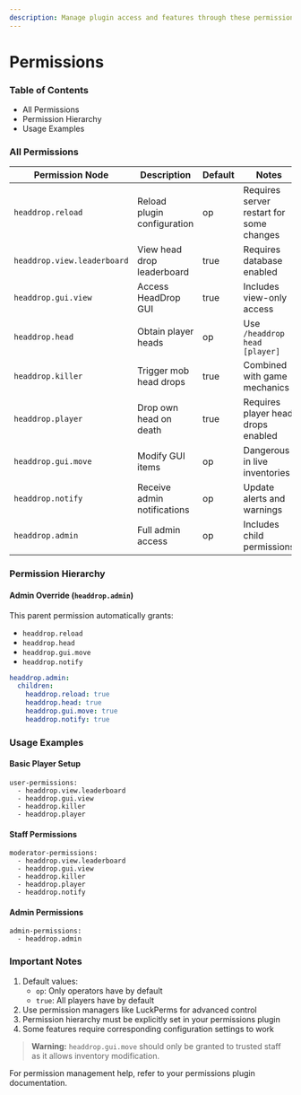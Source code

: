 ```yaml
---
description: Manage plugin access and features through these permissions nodes.
---
```


# Permissions

### Table of Contents

* All Permissions
* Permission Hierarchy
* Usage Examples

### All Permissions

| Permission Node             | Description                 | Default | Notes                                    |
| --------------------------- | --------------------------- | ------- | ---------------------------------------- |
| `headdrop.reload`           | Reload plugin configuration | op      | Requires server restart for some changes |
| `headdrop.view.leaderboard` | View head drop leaderboard  | true    | Requires database enabled                |
| `headdrop.gui.view`         | Access HeadDrop GUI         | true    | Includes view-only access                |
| `headdrop.head`             | Obtain player heads         | op      | Use `/headdrop head [player]`            |
| `headdrop.killer`           | Trigger mob head drops      | true    | Combined with game mechanics             |
| `headdrop.player`           | Drop own head on death      | true    | Requires player head drops enabled       |
| `headdrop.gui.move`         | Modify GUI items            | op      | Dangerous in live inventories            |
| `headdrop.notify`           | Receive admin notifications | op      | Update alerts and warnings               |
| `headdrop.admin`            | Full admin access           | op      | Includes child permissions               |

### Permission Hierarchy

#### Admin Override (`headdrop.admin`)

This parent permission automatically grants:

* `headdrop.reload`
* `headdrop.head`
* `headdrop.gui.move`
* `headdrop.notify`

```yaml
headdrop.admin:
  children:
    headdrop.reload: true
    headdrop.head: true
    headdrop.gui.move: true
    headdrop.notify: true
```

### Usage Examples

#### Basic Player Setup

```
user-permissions:
  - headdrop.view.leaderboard
  - headdrop.gui.view
  - headdrop.killer
  - headdrop.player
```

#### Staff Permissions

```
moderator-permissions:
  - headdrop.view.leaderboard
  - headdrop.gui.view
  - headdrop.killer
  - headdrop.player
  - headdrop.notify
```

#### Admin Permissions

```
admin-permissions:
  - headdrop.admin
```

### Important Notes

1. Default values:
   * `op`: Only operators have by default
   * `true`: All players have by default
2. Use permission managers like LuckPerms for advanced control
3. Permission hierarchy must be explicitly set in your permissions plugin
4. Some features require corresponding configuration settings to work

> **Warning:** `headdrop.gui.move` should only be granted to trusted staff as it allows inventory modification.

For permission management help, refer to your permissions plugin documentation.
